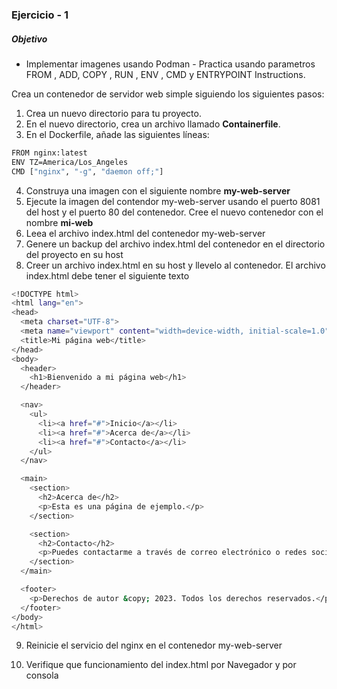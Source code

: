 ### Ejercicio - 1 

##### Objetivo
 - Implementar imagenes usando Podman - Practica usando parametros FROM , ADD, COPY , RUN , ENV , CMD y ENTRYPOINT Instructions.

Crea un contenedor de servidor web simple siguiendo los siguientes pasos:

1. Crea un nuevo directorio para tu proyecto.
2. En el nuevo directorio, crea un archivo llamado **Containerfile**.
3. En el Dockerfile, añade las siguientes líneas:

```bash 
FROM nginx:latest 
ENV TZ=America/Los_Angeles
CMD ["nginx", "-g", "daemon off;"]
```

4. Construya una imagen con el siguiente nombre **my-web-server**
5. Ejecute la imagen del contendor my-web-server usando el puerto 8081 del host y el puerto 80 del contenedor. Cree el nuevo contenedor con el nombre **mi-web**
6. Leea el archivo index.html del contenedor my-web-server
7. Genere un backup del archivo index.html del contenedor en el directorio del proyecto en su host
8. Creer un archivo index.html en su host y llevelo al contenedor. El archivo index.html debe tener el siguiente texto

```bash 
<!DOCTYPE html>
<html lang="en">
<head>
  <meta charset="UTF-8">
  <meta name="viewport" content="width=device-width, initial-scale=1.0">
  <title>Mi página web</title>
</head>
<body>
  <header>
    <h1>Bienvenido a mi página web</h1>
  </header>

  <nav>
    <ul>
      <li><a href="#">Inicio</a></li>
      <li><a href="#">Acerca de</a></li>
      <li><a href="#">Contacto</a></li>
    </ul>
  </nav>

  <main>
    <section>
      <h2>Acerca de</h2>
      <p>Esta es una página de ejemplo.</p>
    </section>

    <section>
      <h2>Contacto</h2>
      <p>Puedes contactarme a través de correo electrónico o redes sociales.</p>
    </section>
  </main>

  <footer>
    <p>Derechos de autor &copy; 2023. Todos los derechos reservados.</p>
  </footer>
</body>
</html>
```

9. Reinicie el servicio del nginx en el contenedor my-web-server

10. Verifique que funcionamiento del index.html por Navegador y por consola
